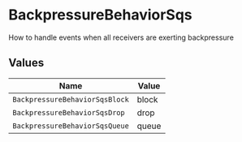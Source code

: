 # BackpressureBehaviorSqs

How to handle events when all receivers are exerting backpressure


## Values

| Name                           | Value                          |
| ------------------------------ | ------------------------------ |
| `BackpressureBehaviorSqsBlock` | block                          |
| `BackpressureBehaviorSqsDrop`  | drop                           |
| `BackpressureBehaviorSqsQueue` | queue                          |